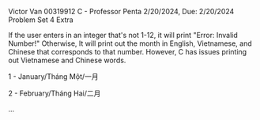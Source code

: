 Victor Van
00319912
C - Professor Penta
2/20/2024, Due: 2/20/2024
Problem Set 4 Extra

If the user enters in an integer that's not 1-12, it will print "Error: Invalid Number!" Otherwise, It will print out the month in English, Vietnamese, and Chinese that corresponds to that number. However, C has issues printing out Vietnamese and Chinese words.

1 - January/Tháng Một/一月

2 - February/Tháng Hai/二月

...